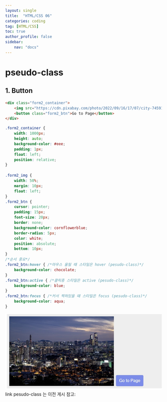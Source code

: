 ```yaml
---
layout: single
title:  "HTML/CSS 06"
categories: coding
tag: [HTML/CSS]
toc: true
author_profile: false
sidebar:
    nav: "docs"
---
```


# pseudo-class

## 1. Button
```html
<div class="form2_container">
    <img src="https://cdn.pixabay.com/photo/2022/09/16/17/07/city-7459162_960_720.jpg" class="form2_img">
    <button class="form2_btn">Go to Page</button>
</div>
```
```css
.form2_container {
    width: 1000px;
    height: auto;
    background-color: #eee;
    padding: 1px;
    float: left;
    position: relative;
}

.form2_img {
    width: 50%;
    margin: 10px;
    float: left;
}
.form2_btn {
    cursor: pointer;
    padding: 15px;
    font-size: 20px;
    border: none;
    background-color: cornflowerblue;
    border-radius: 5px;
    color: white;
    position: absolute;
    bottom: 10px;
}
/*순서 중요*/
.form2_btn:hover { /*마우스 올릴 때 스타일은 hover (pesudo-class)*/
    background-color: chocolate;
}
.form2_btn:active { /*클릭중 스타일은 active (pesudo-class)*/
    background-color: blue;
}
.form2_btn:focus { /*커서 찍혀있을 때 스타일은 focus (pesudo-class)*/
    background-color: aqua;
}
```
![](/images/html/html06/html0601.jpg)
link pesudo-class 는 이전 게시 참고: <a href="https://jfloww.github.io/coding/html03#12--click-event">

